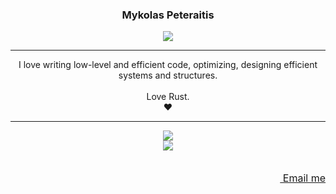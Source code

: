 <div align="center">
  <h3>Mykolas Peteraitis</h3>
  <img src="https://img.shields.io/badge/chat-Ponas%233522-brightgreen?style=for-the-badge&logo=discord&logoColor=white">
</div>

---

<div align="center">
  I love writing low-level and efficient code, optimizing, designing efficient systems and structures.<br />
  <br />
  Love Rust.<br />
  ❤️
</div>

---

<div align="center">
  <img src="https://github-readme-stats.vercel.app/api?username=PonasKovas&show_icons=true&theme=tokyonight"><br />
  <img src="https://github-readme-stats.vercel.app/api/top-langs/?username=PonasKovas&layout=compact&theme=tokyonight">
</div>

<br />
<br />

<div align="right" style="font-size: 16px">
  <a href="mailto:mykolas.peteraitis@gmail.com"><img src="https://creazilla-store.fra1.digitaloceanspaces.com/emojis/53092/envelope-emoji-clipart-md.png" width="16px"> Email me</a>
</div>

